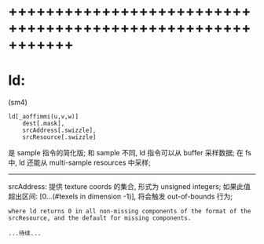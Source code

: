 # +++++++++++++++++++++++++++++++++++++++++++++++++++++++++++ #
#   ld:
(sm4)

    ld[_aoffimmi(u,v,w)] 
        dest[.mask], 
        srcAddress[.swizzle], 
        srcResource[.swizzle]

是 sample 指令的简化版; 和 sample 不同, ld 指令可以从 buffer 采样数据; 在 fs 中, ld 还能从 multi-sample resources 中采样;

---
srcAddress:
    提供 texture coords 的集合, 形式为 unsigned integers;
    如果此值超出区间: [0...(#texels in dimension -1)], 将会触发 out-of-bounds 行为; 

    where ld returns 0 in all non-missing components of the format of the srcResource, and the default for missing components.

    ...待续...


























































